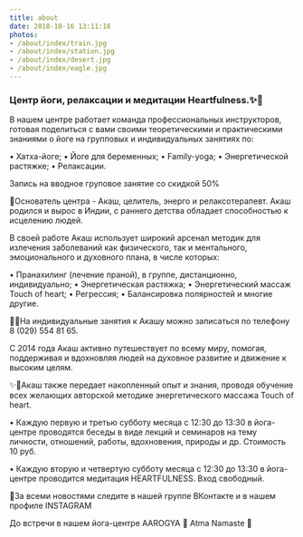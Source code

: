 ```yaml
---
title: about
date: 2018-10-16 13:11:18
photos:
- /about/index/train.jpg
- /about/index/station.jpg
- /about/index/desert.jpg
- /about/index/eagle.jpg
---
```


### Центр йоги, релаксации и медитации Heartfulness.✨🙏

В нашем центре работает команда профессиональных инструкторов, готовая поделиться с вами своими теоретическими и практическими знаниями о йоге на групповых и индивидуальных занятиях по:

• Хатха-йоге;
• Йоге для беременных;
• Family-yoga;
• Энергетической растяжке;
• Релаксации.

Запись на вводное груповое занятие со скидкой 50%

🙏Основатель центра - Акаш, целитель, энерго и релаксотерапевт.
Акаш родился и вырос в Индии, с раннего детства обладает способностью к исцелению людей.

В своей работе Акаш использует широкий арсенал методик для излечения заболеваний как физического, так и ментального, эмоционального и духовного плана, в числе которых:

• Пранахилинг (лечение праной), в группе, дистанционно, индивидуально;
• Энергетическая растяжка;
• Энергетический массаж Touch of heart;
• Регрессия;
• Балансировка полярностей и многие другие.

✍🏻На индивидуальные занятия к Акашу можно записаться по телефону 8 (029) 554 81 65.

С 2014 года Акаш активно путешествует по всему миру, помогая, поддерживая и вдохновляя людей на духовное развитие и движение к высоким целям.

✨🙏Акаш также передает накопленный опыт и знания, проводя обучение всех желающих авторской методике энергетического массажа Touch of heart.

• Каждую первую и третью субботу месяца с 12:30 до 13:30 в йога-центре проводятся беседы в виде лекций и семинаров на тему личности, отношений, работы, вдохновения, природы и др. Стоимость 10 руб.

• Каждую вторую и четвертую субботу месяца с 12:30 до 13:30 в йога-центре проводится медитация HEARTFULNESS. Вход свободный.

🙏За всеми новостями следите в нашей группе ВКонтакте и в нашем профиле INSTAGRAM

До встречи в нашем йога-центре AAROGYA 💛 Atma Namaste 🙏